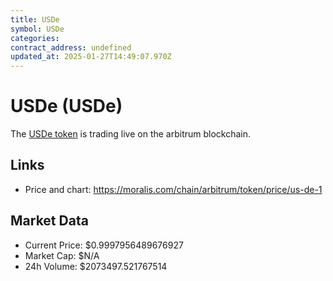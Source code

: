 ```yaml
---
title: USDe
symbol: USDe
categories: 
contract_address: undefined
updated_at: 2025-01-27T14:49:07.970Z
---
```


# USDe (USDe)
The [USDe token](https://moralis.com/chain/arbitrum/token/price/us-de-1) is trading live on the arbitrum blockchain.

## Links
- Price and chart: https://moralis.com/chain/arbitrum/token/price/us-de-1

## Market Data
- Current Price: $0.9997956489676927
- Market Cap: $N/A
- 24h Volume: $2073497.521767514
